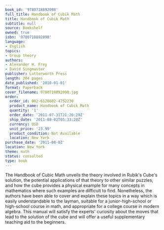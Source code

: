 ```yaml
---
book_id: '9780718892098'
full_title: Handbook of Cubik Math
title: Handbook of Cubik Math
subtitle: null
source: Bookshelf
owned: true
isbn: '9780718892098'
language:
- English
topics:
- Group theory
authors:
- Alexander H. Frey
- David Singmaster
publisher: Lutterworth Press
length: 204 pages
date_published: '2010-01-01'
format: Paperback
cover_filename: 9780718892098.jpg
order:
  order_id: 002-6128602-4752230
  product_name: Handbook of Cubik Math
  quantity: '1'
  order_date: '2011-07-31T21:20:29Z'
  ship_date: '2011-08-02T05:33:28Z'
  currency: USD
  unit_price: '23.99'
  product_condition: Not Available
  location: New York
purchase_date: '2011-08-02'
location: New York
theme: math
status: consulted
type: book
---
```

The Handbook of Cubic Math unveils the theory involved in Rubik's Cube's solution, the potential applications of that theory to other similar puzzles, and how the cube provides a physical example for many concepts in mathematics where such examples are difficult to find. Nonetheless, the authors have been able to cover and explain these topics in a way which is easily understandable to the layman, suitable for a junior-high-school or high-school course in math, and appropriate for a college course in modern algebra. This manual will satisfy the experts' curiosity about the moves that lead to the solution of the cube and will offer a useful supplementary teaching aid to the beginners.
